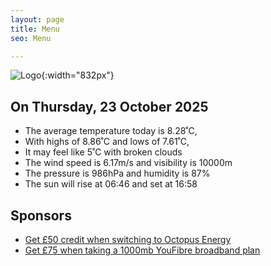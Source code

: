 ```yaml
---
layout: page
title: Menu
seo: Menu

---
```


![Logo](/images/logo.jpg){:width="832px"}

<!-- weather_marker starts -->
## On Thursday, 23 October 2025

- The average temperature today is 8.28˚C,
- With highs of 8.86˚C and lows of 7.61˚C,
- It may feel like 5˚C with broken clouds
- The wind speed is 6.17m/s and visibility is 10000m
- The pressure is 986hPa and humidity is 87%
- The sun will rise at 06:46 and set at 16:58

<!-- weather_marker ends -->

## Sponsors

- [Get £50 credit when switching to Octopus Energy](https://bit.ly/3oD1nnS)
- [Get £75 when taking a 1000mb YouFibre broadband plan](https://aklam.io/91zWhU?)
